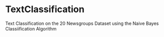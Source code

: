 # TextClassification
Text Classification on the 20 Newsgroups Dataset using the Naive Bayes Classiification Algorithm
